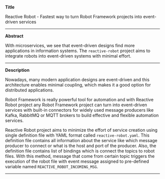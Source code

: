 **Title**

Reactive Robot - Fastest way to turn Robot Framework projects into event-driven services

--------------------

**Abstract**

With microservices, we see that event-driven designs find more applications in information systems.
The `reactive-robot` project aims to integrate robots into event-driven systems with minimal effort.

------------------------

**Description**

Nowadays, many modern application designs are event-driven and
this architecture enables minimal coupling, which makes it a good option for distributed applications.

Robot Framework is really powerful tool for automation and with Reactive Robot project any Robot Framework
project can turn into event-driven services with built-in connectors for widely used message producers
like Kafka, RabbitMQ or MQTT brokers to build effective and flexible automation services.

Reactive Robot project aims to minimize the effort of service creation using single definition file with YAML format 
called `reactive-robot.yaml`. This definition file contains all information about the service like which message producer
to connect or what is the host and port of the producer. Also, the definition file contains list of bindings which is 
connect the topics to robot files. With this method, message that come from certain topic triggers the execution of 
the robot file with event message assigned to pre-defined variable named `REACTIVE_ROBOT_INCOMING_MSG`.

-----------------------------

